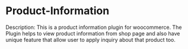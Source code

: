 # Product-Information
Description: This is a product information plugin for woocommerce. The Plugin helps to view product information from shop page and also have unique feature that allow user to apply inquiry about that product too.
